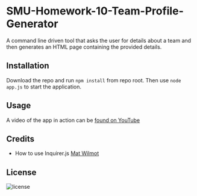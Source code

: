 # SMU-Homework-10-Team-Profile-Generator

A command line driven tool that asks the user for details about a team and then generates an HTML page containing the provided details.

## Installation

Download the repo and run `npm install` from repo root. Then use `node app.js` to start the application.

## Usage

A video of the app in action can be [found on YouTube](www.youtube.com)
## Credits

- How to use Inquirer.js [Mat Wilmot](https://medium.com/javascript-in-plain-english/how-to-inquirer-js-c10a4e05ef1f)

## License

![license](https://img.shields.io/badge/license-MIT-brightgreen)